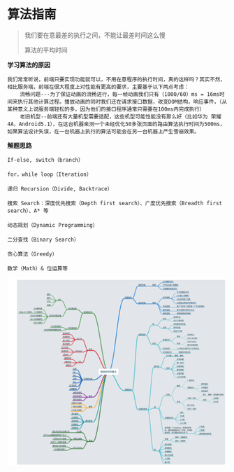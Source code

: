 # 算法指南

> 我们要在意最差的执行之间，不能让最差时间这么慢
>
> 算法的平均时间

**学习算法的原因**

```
我们常常听说，前端只要实现功能就可以，不用在意程序的执行时间，真的这样吗？其实不然，相比服务端，前端在很大程度上对性能有更高的要求，主要基于以下两点考虑：
	流畅问题---为了保证动画的流畅进行，每一帧动画我们只有（1000/60）ms = 16ms时间来执行其他计算过程。播放动画的同时我们还在请求接口数据，改变DOM结构，响应事件，（从某种意义上说服务端轻松的多，因为他们的接口程序通常只需要在100ms内完成执行）
	老旧机型--前端还有大量机型需要适配，这些机型可能性能没有那么好（比如华为 荣耀4A，Android5.1），在这台机器亲测一个未经优化50多张页面的路由算法执行时间为500ms，如果算法设计失误，在一台机器上执行的算法可能会在另一台机器上产生雪崩效果。
```



**解题思路**

```
If-else, switch（branch）

for，while loop（Iteration）

递归 Recursion（Divide, Backtrace）

搜索 Search：深度优先搜索（Depth first search）、广度优先搜索（Breadth first search）、A* 等

动态规划（Dynamic Programming）

二分查找（Binary Search）

贪心算法（Greedy）

数学（Math）& 位运算等
```

![算法思维导图](../../static/images/算法思维导图.png)